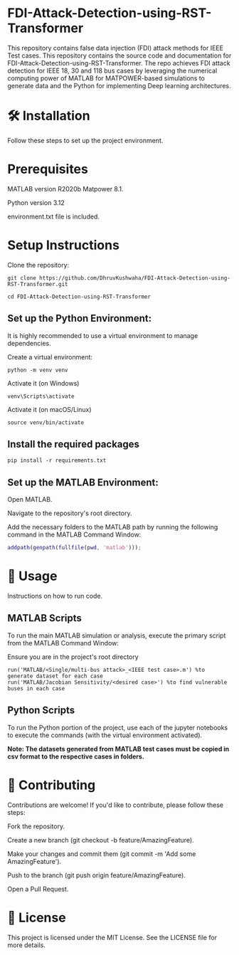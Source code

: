 # FDI-Attack-Detection-using-RST-Transformer
This repository contains false data injection (FDI) attack methods for IEEE Test cases. 
This repository contains the source code and documentation for FDI-Attack-Detection-using-RST-Transformer. The repo achieves FDI attack detection for IEEE 18, 30 and 118 bus cases by leveraging the numerical computing power of MATLAB for MATPOWER-based simulations to generate data and the Python for implementing Deep learning architectures.

# 🛠️ Installation
Follow these steps to set up the project environment.

# Prerequisites
MATLAB version R2020b Matpower 8.1.

Python version 3.12 

environment.txt file is included.

# Setup Instructions
Clone the repository:
```git
git clone https://github.com/DhruvKushwaha/FDI-Attack-Detection-using-RST-Transformer.git

cd FDI-Attack-Detection-using-RST-Transformer
```
## Set up the Python Environment:
It is highly recommended to use a virtual environment to manage dependencies.

Create a virtual environment:
```
python -m venv venv
```
Activate it (on Windows)
```
venv\Scripts\activate
```

Activate it (on macOS/Linux)
```
source venv/bin/activate
```
## Install the required packages
```
pip install -r requirements.txt
```
## Set up the MATLAB Environment:
Open MATLAB.

Navigate to the repository's root directory.

Add the necessary folders to the MATLAB path by running the following command in the MATLAB Command Window:
```matlab
addpath(genpath(fullfile(pwd, 'matlab')));
```
# 🚀 Usage
Instructions on how to run code.

## MATLAB Scripts
To run the main MATLAB simulation or analysis, execute the primary script from the MATLAB Command Window:

Ensure you are in the project's root directory
```
run('MATLAB/<Single/multi-bus attack>_<IEEE test case>.m') %to generate dataset for each case
run('MATLAB/Jacobian Sensitivity/<desired case>') %to find vulnerable buses in each case
```

## Python Scripts
To run the Python portion of the project, use each of the jupyter notebooks to execute the commands (with the virtual environment activated).

**Note: The datasets generated from MATLAB test cases must be copied in csv format to the respective cases in folders.**

# 🤝 Contributing
Contributions are welcome! If you'd like to contribute, please follow these steps:

Fork the repository.

Create a new branch (git checkout -b feature/AmazingFeature).

Make your changes and commit them (git commit -m 'Add some AmazingFeature').

Push to the branch (git push origin feature/AmazingFeature).

Open a Pull Request.

# 📜 License
This project is licensed under the MIT License. See the LICENSE file for more details.
